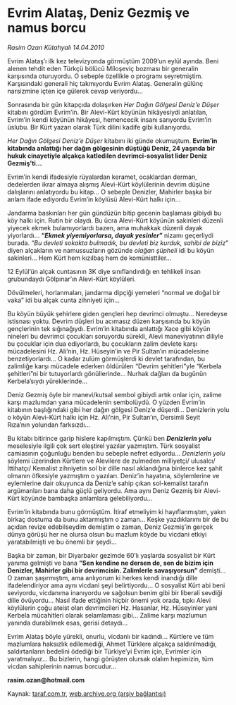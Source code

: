 # Evrim Alataş, Deniz Gezmiş ve namus borcu

*Rasim Ozan Kütahyalı 14.04.2010*

<div class="yazi"><p>Evrim Alataş’ı ilk kez televizyonda görmüştüm 2009’un eylül ayında. Beni alenen tehdit eden Türkçü bölücü Miloşeviç bozması bir generalin karşısında oturuyordu. O sebeple özellikle o programı seyretmiştim. Karşısındaki generali hiç takmıyordu Evrim Alataş. Generalin gülünç narsizmine içten içe gülerek cevap veriyordu...</p>
<p>Sonrasında bir gün kitapçıda dolaşırken <i>Her Dağın Gölgesi Deniz’e Düşe</i><i>r</i> kitabını gördüm Evrim’in. Bir Alevi-Kürt köyünün hikâyesiydi anlatılan, Evrim’in kendi köyünün hikâyesi, hemencecik insanı sarıyordu Evrim’in üslubu. Bir Kürt yazarı olarak Türk dilini kadife gibi kullanıyordu.</p>
<p><i>Her Dağın Gölgesi Deniz’e Düşer</i> kitabını iki günde okumuştum. <b>Evrim’in </b><b>kitabında</b><b> anlattığı her dağın gölgesinin düştüğü Deniz, 24 yaşında bir hukuk cinayetiyle alçakça katledilen devrimci-sosyalist lider Deniz Gezmiş’ti...</b></p>
<p>Evrim’in kendi ifadesiyle rüyalardan keramet, ocaklardan derman, dedelerden ikrar almaya alışmış Alevi-Kürt köylülerinin devrim düşüne dalışlarını anlatıyordu bu kitap... O sebeple Denizler, Mahirler başka bir anlam ifade ediyordu Evrim’in köylüsü Alevi-Kürt halkı için...</p>
<p>Jandarma baskınları her gün gündüzün bitip gecenin başlaması gibiydi bu köy halkı için. Rutin bir olaydı. Bu ücra Alevi-Kürt köyünün sakinleri düzenli yiyecek ekmek bulamıyorlardı bazen, ama muhakkak düzenli dayak yiyorlardı... <b>“</b><b><i>Ekmek yiyemiyorlarsa, dayak yesinler</i></b><b>”</b> nizamı geçerliydi burada. “<i>Bu devleti sokakta bulmadık, bu devleti biz kurduk, sahibi de biziz</i>” diyen alçakların ve namussuzların gözünde <i>olağan şüpheli</i> idi bu köyün sakinleri... Hem Kürt hem kızılbaş hem de komünisttiler...</p>
<p>12 Eylül’ün alçak cuntasının 3K diye sınıflandırdığı en tehlikeli insan grubundaydı Gölpınar’ın Alevi-Kürt köylüleri.</p>
<p>Dövülmeleri, horlanmaları, jandarma dipçiği yemeleri “normal ve doğal bir vaka” idi bu alçak cunta zihniyeti için...</p>
<p>Bu köyün büyük şehirlere giden gençleri hep devrimci olmuştu... Neredeyse istisnası yoktu. Devrim düşleri bu acımasız düzen karşısında bu köyün gençlerinin tek sığınağıydı. Evrim’in kitabında anlattığı Xace gibi köyün nineleri bu devrimci çocukları soruyordu sürekli, Alevi maneviyatının diliyle bu çocuklar için dua ediyorlardı, bu çocukların zalim devlete karşı mücadelesini Hz. Ali’nin, Hz. Hüseyin’in ve Pir Sultan’ın mücadelesine benzetiyorlardı... O kadar zulüm görmüşlerdi ki devlet tarafından, bu zalimliğe karşı mücadele ederken öldürülen “Devrim şehitleri”yle “Kerbela şehitleri”ni bir tutuyorlardı gönüllerinde... Nurhak dağları da bugünün Kerbela’sıydı yüreklerinde... </p>
<p>Deniz Gezmiş öyle bir manevi/kutsal sembol gibiydi artık onlar için, zalime karşı mazlumdan yana mücadelenin sembolüydü. O yüzden Evrim’in kitabının başlığındaki gibi her dağın gölgesi Deniz’e düşerdi... Denizlerin yolu o köyün Alevi-Kürt halkı için Hz. Ali’nin, Pir Sultan’ın, Dersimli Seyit Rıza’nın yolundan farksızdı...</p>
<p>Bu kitabı bitirince garip hislere kapılmıştım. Çünkü ben <b><i>Denizlerin yolu </i></b>meselesiyle ilgili çok sert eleştirel yazılar yazmıştım. Türk sosyalist camiasının çoğunluğu benden bu sebeple nefret ediyordu... <i>Denizlerin yolu</i> söylemi üzerinden Kürtlere ve Alevilere de zulmeden milliyetçi/ ulusalcı/ İttihatçı/ Kemalist zihniyetin sol bir dille nasıl aklandığına binlerce kez şahit olmanın öfkesiyle yazmıştım o yazıları. Deniz’in hayatına, söylemlerine ve eylemlerine dair okuyunca da Deniz’e sahip çıkan sol-kemalist tarafın argümanları bana daha güçlü geliyordu. Ama aynı Deniz Gezmiş bir Alevi-Kürt köyünde bambaşka anlamlara gelebiliyordu...</p>
<p>Evrim’in kitabında bunu görmüştüm. İtiraf etmeliyim ki hayıflanmıştım, yakın birkaç dostuma da bunu aktarmıştım o zaman... Keşke yazdıklarımı bir de bu açıdan revize edebilseydim demiştim o zaman, Deniz Gezmiş’in gerçek dünya görüşü her ne olursa olsun bu mazlum köyde bu vicdani etkiyi yaratabilmişti ve bu önemli bir şeydi...</p>
<p>Başka bir zaman, bir Diyarbakır gezimde 60’lı yaşlarda sosyalist bir Kürt yanıma gelmişti ve bana <b>“Sen kendine ne dersen de, sen de bizim için Denizler, Mahirler gibi bir devrimcisin. Zalimlerle savaşıyorsun”</b> demişti... O zaman şaşırmıştım, ama anlıyorum ki herkes kendi inandığı dille ifadelendiriyor ama aynı vicdani şeyi belirtiyordu... O sosyalist Kürt abi beni seviyordu, vicdanıma inanıyordu ve sağolsun benim gibi bir liberali sevdiği dille övüyordu... Nasıl ifade ettiğinin hiçbir önemi yok orada, tıpkı Alevi köylülerin çoğu ateist olan devrimcileri Hz. Hasanlar, Hz. Hüseyinler yani Kerbela mücahitleri olarak selamlaması gibi... Zalime karşı mazlumun yanında durabilmek esas, gerisi detaydı...</p>
<p>Evrim Alataş böyle yürekli, onurlu, vicdanlı bir kadındı... Kürtlere ve tüm mazlumlara haksızlık edilemediği, Ahmet Türklere alçakça saldırılmadığı, saldırtanların bedelini ödediği bir Türkiye’yi Evrim için, Evrimler için yaratmalıyız... Bu bizlerin, hangi görüşten olursak olalım hepimizin, tüm vicdan sahiplerinin namus borcudur...</p>
<p><b>rasim.ozan@hotmail.com</b></p></div>

Kaynak: [taraf.com.tr](http://www.taraf.com.tr:80/makale/10884.htm), [web.archive.org (arşiv bağlantısı)](http://web.archive.org/web/20100417060856/http://www.taraf.com.tr:80/makale/10884.htm)
